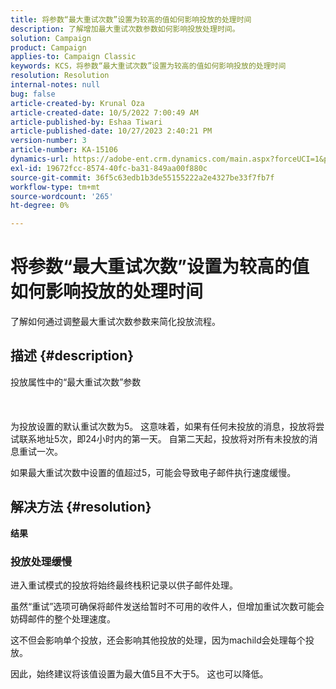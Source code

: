 ```yaml
---
title: 将参数“最大重试次数”设置为较高的值如何影响投放的处理时间
description: 了解增加最大重试次数参数如何影响投放处理时间。
solution: Campaign
product: Campaign
applies-to: Campaign Classic
keywords: KCS，将参数“最大重试次数”设置为较高的值如何影响投放的处理时间
resolution: Resolution
internal-notes: null
bug: false
article-created-by: Krunal Oza
article-created-date: 10/5/2022 7:00:49 AM
article-published-by: Eshaa Tiwari
article-published-date: 10/27/2023 2:40:21 PM
version-number: 3
article-number: KA-15106
dynamics-url: https://adobe-ent.crm.dynamics.com/main.aspx?forceUCI=1&pagetype=entityrecord&etn=knowledgearticle&id=601fc96c-7b44-ed11-bba2-002248086a27
exl-id: 19672fcc-8574-40fc-ba31-849aa00f880c
source-git-commit: 36f5c63edb1b3de55155222a2e4327be33f7fb7f
workflow-type: tm+mt
source-wordcount: '265'
ht-degree: 0%

---
```


# 将参数“最大重试次数”设置为较高的值如何影响投放的处理时间


了解如何通过调整最大重试次数参数来简化投放流程。

## 描述 {#description}

投放属性中的“最大重试次数”参数<br><br><br><br>
为投放设置的默认重试次数为5。 这意味着，如果有任何未投放的消息，投放将尝试联系地址5次，即24小时内的第一天。 自第二天起，投放将对所有未投放的消息重试一次。



如果最大重试次数中设置的值超过5，可能会导致电子邮件执行速度缓慢。


## 解决方法 {#resolution}

<b>结果</b>


### 投放处理缓慢



进入重试模式的投放将始终最终栈积记录以供子邮件处理。

虽然“重试”选项可确保将邮件发送给暂时不可用的收件人，但增加重试次数可能会妨碍邮件的整个处理速度。

这不但会影响单个投放，还会影响其他投放的处理，因为machild会处理每个投放。



因此，始终建议将该值设置为最大值5且不大于5。 这也可以降低。
